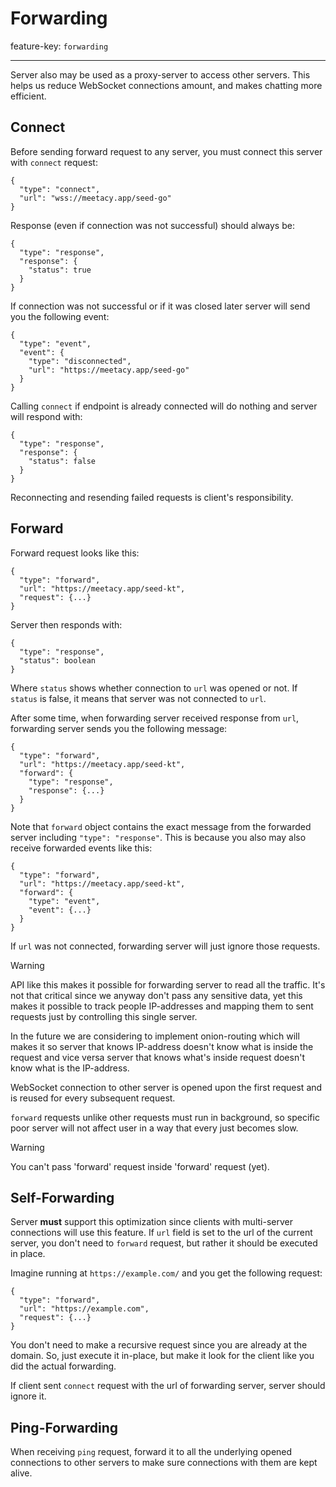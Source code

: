 # Forwarding

feature-key: `forwarding`

---

Server also may be used as a proxy-server to access other servers. This helps us reduce
WebSocket connections amount, and makes chatting more efficient.

## Connect

Before sending forward request to any server, you 
must connect this server with `connect` request:

```
{
  "type": "connect",
  "url": "wss://meetacy.app/seed-go"
}
```

Response (even if connection was not successful) should always be:

```
{
  "type": "response",
  "response": {
    "status": true
  }
}
```

If connection was not successful or if it was closed later server will 
send you the following event:

```
{
  "type": "event",
  "event": {
    "type": "disconnected",
    "url": "https://meetacy.app/seed-go"
  }
}
```

Calling `connect` if endpoint is already connected will do
nothing and server will respond with:

```
{
  "type": "response",
  "response": {
    "status": false
  }
}
```

Reconnecting and resending failed requests is client's responsibility.

## Forward

Forward request looks like this:

```
{
  "type": "forward", 
  "url": "https://meetacy.app/seed-kt", 
  "request": {...}
}
```

Server then responds with:

```
{
  "type": "response",
  "status": boolean
}
```

Where `status` shows whether connection to `url` was opened or not.
If `status` is false, it means that server was not connected to `url`.

After some time, when forwarding server received response from `url`,
forwarding server sends you the following message:

```
{
  "type": "forward", 
  "url": "https://meetacy.app/seed-kt", 
  "forward": {
    "type": "response", 
    "response": {...}
  }
}
```

Note that `forward` object contains the exact message from the forwarded 
server including `"type": "response"`. This is because you also may also 
receive forwarded events like this:

```
{
  "type": "forward", 
  "url": "https://meetacy.app/seed-kt", 
  "forward": {
    "type": "event", 
    "event": {...}
  }
}
```

If `url` was not connected, forwarding server will just ignore
those requests.

> [!WARNING]
> API like this makes it possible for forwarding server to read all the traffic.
> It's not that critical since we anyway don't pass any sensitive data, yet
> this makes it possible to track people IP-addresses and mapping them to sent requests 
> just by controlling this single server.
> 
> In the future we are considering to implement onion-routing which will makes it so
> server that knows IP-address doesn't know what is inside the request and vice versa
> server that knows what's inside request doesn't know what is the IP-address.

WebSocket connection to other server is opened upon the first request
and is reused for every subsequent request.

`forward` requests unlike other requests must run in background, so specific poor server
will not affect user in a way that every just becomes slow.

> [!WARNING]
> You can't pass 'forward' request inside 'forward' request (yet).

## Self-Forwarding

Server **must** support this optimization since clients with
multi-server connections will use this feature. If `url` field is set
to the url of the current server, you don't need to `forward` request,
but rather it should be executed in place.

Imagine running at `https://example.com/` and you get the following request:

```
{
  "type": "forward",
  "url": "https://example.com",
  "request": {...}
}
```

You don't need to make a recursive request since you are already at
the domain. So, just execute it in-place, but make it look for the 
client like you did the actual forwarding.

If client sent `connect` request with the url of forwarding server,
server should ignore it.

## Ping-Forwarding

When receiving `ping` request, forward it to all the underlying opened connections
to other servers to make sure connections with them are kept alive.
